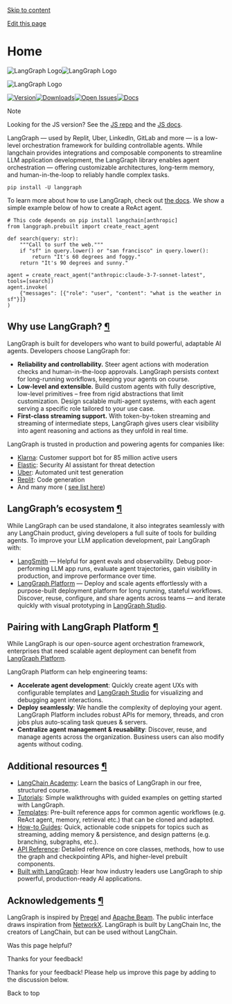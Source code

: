 [Skip to content](https://langchain-ai.github.io/langgraph/#why-use-langgraph)

[Edit this page](https://github.com/langchain-ai/langgraph/edit/main/docs/docs/index.md "Edit this page")

# Home

![LangGraph Logo](https://langchain-ai.github.io/langgraph/static/wordmark_dark.svg)![LangGraph Logo](https://langchain-ai.github.io/langgraph/static/wordmark_light.svg)

![LangGraph Logo](https://langchain-ai.github.io/langgraph/docs/docs/static/wordmark_dark.svg)

[![Version](https://img.shields.io/pypi/v/langgraph.svg)](https://pypi.org/project/langgraph/)[![Downloads](https://static.pepy.tech/badge/langgraph/month)](https://pepy.tech/project/langgraph)[![Open Issues](https://img.shields.io/github/issues-raw/langchain-ai/langgraph)](https://github.com/langchain-ai/langgraph/issues)[![Docs](https://img.shields.io/badge/docs-latest-blue)](https://langchain-ai.github.io/langgraph/)

Note

Looking for the JS version? See the [JS repo](https://github.com/langchain-ai/langgraphjs) and the [JS docs](https://langchain-ai.github.io/langgraphjs/).

LangGraph — used by Replit, Uber, LinkedIn, GitLab and more — is a low-level orchestration framework for building controllable agents. While langchain provides integrations and composable components to streamline LLM application development, the LangGraph library enables agent orchestration — offering customizable architectures, long-term memory, and human-in-the-loop to reliably handle complex tasks.

```md-code__content
pip install -U langgraph

```

To learn more about how to use LangGraph, check out [the docs](https://langchain-ai.github.io/langgraph/). We show a simple example below of how to create a ReAct agent.

```md-code__content
# This code depends on pip install langchain[anthropic]
from langgraph.prebuilt import create_react_agent

def search(query: str):
    """Call to surf the web."""
    if "sf" in query.lower() or "san francisco" in query.lower():
        return "It's 60 degrees and foggy."
    return "It's 90 degrees and sunny."

agent = create_react_agent("anthropic:claude-3-7-sonnet-latest", tools=[search])
agent.invoke(
    {"messages": [{"role": "user", "content": "what is the weather in sf"}]}
)

```

## Why use LangGraph? [¶](https://langchain-ai.github.io/langgraph/\#why-use-langgraph "Permanent link")

LangGraph is built for developers who want to build powerful, adaptable AI agents. Developers choose LangGraph for:

- **Reliability and controllability.** Steer agent actions with moderation checks and human-in-the-loop approvals. LangGraph persists context for long-running workflows, keeping your agents on course.
- **Low-level and extensible.** Build custom agents with fully descriptive, low-level primitives – free from rigid abstractions that limit customization. Design scalable multi-agent systems, with each agent serving a specific role tailored to your use case.
- **First-class streaming support.** With token-by-token streaming and streaming of intermediate steps, LangGraph gives users clear visibility into agent reasoning and actions as they unfold in real time.

LangGraph is trusted in production and powering agents for companies like:

- [Klarna](https://blog.langchain.dev/customers-klarna/): Customer support bot for 85 million active users
- [Elastic](https://www.elastic.co/blog/elastic-security-generative-ai-features): Security AI assistant for threat detection
- [Uber](https://dpe.org/sessions/ty-smith-adam-huda/this-year-in-ubers-ai-driven-developer-productivity-revolution/): Automated unit test generation
- [Replit](https://www.langchain.com/breakoutagents/replit): Code generation
- And many more ( [see list here](https://www.langchain.com/built-with-langgraph))

## LangGraph’s ecosystem [¶](https://langchain-ai.github.io/langgraph/\#langgraphs-ecosystem "Permanent link")

While LangGraph can be used standalone, it also integrates seamlessly with any LangChain product, giving developers a full suite of tools for building agents. To improve your LLM application development, pair LangGraph with:

- [LangSmith](http://www.langchain.com/langsmith) — Helpful for agent evals and observability. Debug poor-performing LLM app runs, evaluate agent trajectories, gain visibility in production, and improve performance over time.
- [LangGraph Platform](https://langchain-ai.github.io/langgraph/concepts/#langgraph-platform) — Deploy and scale agents effortlessly with a purpose-built deployment platform for long running, stateful workflows. Discover, reuse, configure, and share agents across teams — and iterate quickly with visual prototyping in [LangGraph Studio](https://langchain-ai.github.io/langgraph/concepts/langgraph_studio/).

## Pairing with LangGraph Platform [¶](https://langchain-ai.github.io/langgraph/\#pairing-with-langgraph-platform "Permanent link")

While LangGraph is our open-source agent orchestration framework, enterprises that need scalable agent deployment can benefit from [LangGraph Platform](https://langchain-ai.github.io/langgraph/concepts/langgraph_platform/).

LangGraph Platform can help engineering teams:

- **Accelerate agent development**: Quickly create agent UXs with configurable templates and [LangGraph Studio](https://langchain-ai.github.io/langgraph/concepts/langgraph_studio/) for visualizing and debugging agent interactions.
- **Deploy seamlessly**: We handle the complexity of deploying your agent. LangGraph Platform includes robust APIs for memory, threads, and cron jobs plus auto-scaling task queues & servers.
- **Centralize agent management & reusability**: Discover, reuse, and manage agents across the organization. Business users can also modify agents without coding.

## Additional resources [¶](https://langchain-ai.github.io/langgraph/\#additional-resources "Permanent link")

- [LangChain Academy](https://academy.langchain.com/courses/intro-to-langgraph): Learn the basics of LangGraph in our free, structured course.
- [Tutorials](https://langchain-ai.github.io/langgraph/tutorials/): Simple walkthroughs with guided examples on getting started with LangGraph.
- [Templates](https://langchain-ai.github.io/langgraph/concepts/template_applications/): Pre-built reference apps for common agentic workflows (e.g. ReAct agent, memory, retrieval etc.) that can be cloned and adapted.
- [How-to Guides](https://langchain-ai.github.io/langgraph/how-tos/): Quick, actionable code snippets for topics such as streaming, adding memory & persistence, and design patterns (e.g. branching, subgraphs, etc.).
- [API Reference](https://langchain-ai.github.io/langgraph/reference/graphs/): Detailed reference on core classes, methods, how to use the graph and checkpointing APIs, and higher-level prebuilt components.
- [Built with LangGraph](https://www.langchain.com/built-with-langgraph): Hear how industry leaders use LangGraph to ship powerful, production-ready AI applications.

## Acknowledgements [¶](https://langchain-ai.github.io/langgraph/\#acknowledgements "Permanent link")

LangGraph is inspired by [Pregel](https://research.google/pubs/pub37252/) and [Apache Beam](https://beam.apache.org/). The public interface draws inspiration from [NetworkX](https://networkx.org/documentation/latest/). LangGraph is built by LangChain Inc, the creators of LangChain, but can be used without LangChain.

Was this page helpful?






Thanks for your feedback!






Thanks for your feedback! Please help us improve this page by adding to the discussion below.


Back to top